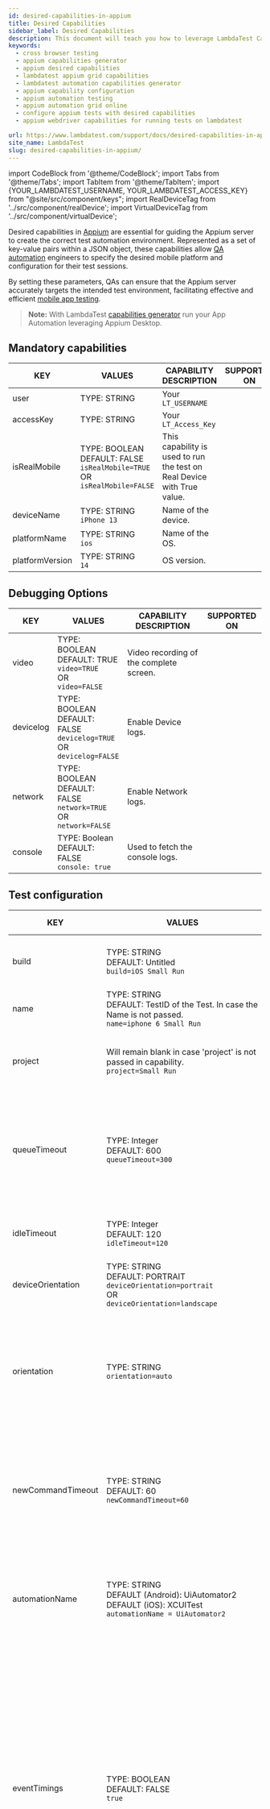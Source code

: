 ```yaml
---
id: desired-capabilities-in-appium
title: Desired Capabilities 
sidebar_label: Desired Capabilities
description: This document will teach you how to leverage LambdaTest Capability Generator to easily for declaring desired capabilities in Appium to run your App Automation leveraging Appium Desktop.
keywords:
  - cross browser testing
  - appium capabilities generator
  - appium desired capabilities
  - lambdatest appium grid capabilities
  - lambdatest automation capabilities generator
  - appium capability configuration
  - appium automation testing
  - appium automation grid online
  - configure appium tests with desired capabilities
  - appium webdriver capabilities for running tests on lambdatest

url: https://www.lambdatest.com/support/docs/desired-capabilities-in-appium/
site_name: LambdaTest
slug: desired-capabilities-in-appium/
---
```


import CodeBlock from '@theme/CodeBlock';
import Tabs from '@theme/Tabs';
import TabItem from '@theme/TabItem';
import {YOUR_LAMBDATEST_USERNAME, YOUR_LAMBDATEST_ACCESS_KEY} from "@site/src/component/keys";
import RealDeviceTag from '../src/component/realDevice';
import VirtualDeviceTag from '../src/component/virtualDevice';

<script type="application/ld+json"
      dangerouslySetInnerHTML={{ __html: JSON.stringify({
       "@context": "https://schema.org",
        "@type": "BreadcrumbList",
        "itemListElement": [{
          "@type": "ListItem",
          "position": 1,
          "name": "Home",
          "item": "https://www.lambdatest.com"
        },{
          "@type": "ListItem",
          "position": 2,
          "name": "Support",
          "item": "https://www.lambdatest.com/support/docs/"
        },{
          "@type": "ListItem",
          "position": 3,
          "name": "Desired Capabilities In appium",
          "item": "https://www.lambdatest.com/support/docs/desired-capabilities-in-appium/"
        }]
      })
    }}
></script>
Desired capabilities in [Appium](https://www.lambdatest.com/appium) are essential for guiding the Appium server to create the correct test automation environment. Represented as a set of key-value pairs within a JSON object, these capabilities allow [QA automation](https://www.lambdatest.com/blog/qa-automation/) engineers to specify the desired mobile platform and configuration for their test sessions. 

By setting these parameters, QAs can ensure that the Appium server accurately targets the intended test environment, facilitating effective and efficient [mobile app testing](https://www.lambdatest.com/mobile-app-testing). 

> **Note:** With LambdaTest [capabilities generator](https://www.lambdatest.com/capabilities-generator/) run your App Automation leveraging Appium Desktop.

<div class="desired-capabilities-page">

## Mandatory capabilities
| KEY | VALUES | CAPABILITY DESCRIPTION | SUPPORTED ON |
|-----|------- | ---------------------- |--------------|
| user | TYPE: STRING | Your `LT_USERNAME` | <VirtualDeviceTag value="Virtual-Device" />  <RealDeviceTag value="Real-Device" /> |
| accessKey | TYPE: STRING | Your `LT_Access_Key`| <VirtualDeviceTag value="Virtual Device" />  <RealDeviceTag value="Real Device" /> |
| isRealMobile | TYPE: BOOLEAN <br/>DEFAULT: FALSE<br/>`isRealMobile=TRUE` <br/>OR<br/>`isRealMobile=FALSE` | This capability is used to run the test on Real Device  with True value. | <VirtualDeviceTag value="Real Device" /> <VirtualDeviceTag value="Virtual Device" /> |
| deviceName | TYPE: STRING <br/> `iPhone 13` | Name of the device. | <VirtualDeviceTag value="Real Device" /> <VirtualDeviceTag value="Virtual Device" /> |
| platformName | TYPE: STRING <br/> `ios` | Name of the OS. | <VirtualDeviceTag value="Real Device" /> <VirtualDeviceTag value="Virtual Device" /> |
| platformVersion    | TYPE: STRING <br/> `14` | OS version. | <VirtualDeviceTag value="Real Device" /> <VirtualDeviceTag value="Virtual Device" /> |

## Debugging Options
| KEY | VALUES | CAPABILITY DESCRIPTION | SUPPORTED ON |
|-----|--------| -----------------------|--------------|
| video | TYPE: BOOLEAN <br/> DEFAULT: TRUE <br/> `video=TRUE` <br/> OR <br/> `video=FALSE` | Video recording of the complete screen. | <VirtualDeviceTag value="Virtual Device" />  <RealDeviceTag value="Real Device" /> |
| devicelog | TYPE: BOOLEAN <br/> DEFAULT: FALSE <br/> `devicelog=TRUE` <br/> OR <br/> `devicelog=FALSE` | Enable Device logs. | <VirtualDeviceTag value="Virtual Device" />  <RealDeviceTag value="Real Device" /> |
| network | TYPE: BOOLEAN <br/> DEFAULT: FALSE <br/> `network=TRUE` <br/> OR <br/> `network=FALSE` | Enable Network logs. | <VirtualDeviceTag value="Virtual Device" />  <RealDeviceTag value="Real Device" /> |
| console | TYPE: Boolean<br/> DEFAULT: FALSE <br/>`console: true` | Used to fetch the console logs.| <VirtualDeviceTag value="Virtual Device" />  <RealDeviceTag value="Real Device" /> |

## Test configuration
| KEY | VALUES | CAPABILITY DESCRIPTION | SUPPORTED ON |
|-----|--------| -----------------------|--------------|
| build | TYPE: STRING <br/> DEFAULT: Untitled <br/> `build=iOS Small Run` | You can group your tests like a job containing multiple tests. | <VirtualDeviceTag value="Virtual Device" />  <RealDeviceTag value="Real Device" /> |
| name | TYPE: STRING <br/> DEFAULT: TestID of the Test. In case the Name is not passed. <br/> `name=iphone 6 Small Run` | Name of your test. | <VirtualDeviceTag value="Virtual Device" />  <RealDeviceTag value="Real Device" /> |
| project | Will remain blank in case 'project' is not passed in capability. <br/> `project=Small Run` | You can group your builds like a project containing multiple jobs. | <VirtualDeviceTag value="Virtual Device" />  <RealDeviceTag value="Real Device" /> |
| queueTimeout | TYPE: Integer <br/> DEFAULT: 600 <br/> `queueTimeout=300` | This capability can be used to modify the Queue timeout value within a range. queueTimeout Range : 300-900. | <VirtualDeviceTag value="Virtual Device" />  <RealDeviceTag value="Real Device" /> |
| idleTimeout | TYPE: Integer <br/> DEFAULT: 120 <br/> `idleTimeout=120` | This capability can be used to modify the timeout value. | <VirtualDeviceTag value="Virtual Device" />  <RealDeviceTag value="Real Device" /> |
| deviceOrientation | TYPE: STRING <br/> DEFAULT: PORTRAIT <br/> `deviceOrientation=portrait` <br/> OR <br/> `deviceOrientation=landscape` | Change the screen orientation of the device. | <VirtualDeviceTag value="Virtual Device" />  <RealDeviceTag value="Real Device" /> |
| orientation | TYPE: STRING <br/> `orientation=auto` | This capability allows the app or browser to automatically adjust its display based on the physical orientation of the device. | <VirtualDeviceTag value="Virtual Device" />  <RealDeviceTag value="Real Device" /> |
| newCommandTimeout | TYPE: STRING <br/> DEFAULT: 60 <br/> `newCommandTimeout=60` | How long (in seconds) Appium will wait for a new command from the client before assuming the client quit and ending the session. | <VirtualDeviceTag value="Virtual Device" />  <RealDeviceTag value="Real Device" /> |
| automationName | TYPE: STRING <br/> DEFAULT (Android): UiAutomator2 <br/> DEFAULT (iOS): XCUITest <br/> `automationName = UiAutomator2` | Choose which automation engine you'd like to use. <br/> Android - `UiAutomator2`, `Flutter`. <br/> iOS - `XCUITest`, `Flutter`. | <VirtualDeviceTag value="Virtual Device" />  <RealDeviceTag value="Real Device" /> |
| eventTimings | TYPE: BOOLEAN <br/> DEFAULT: FALSE <br/> `true` | Enable or disable the reporting of the timings for various Appium-internal events (e.g., the start and end of each command, etc.). To enable, use true. The timings are then reported as events property on response to querying the current session. See the event timing docs for the the structure of this response. | <VirtualDeviceTag value="Virtual Device" />  <RealDeviceTag value="Real Device" /> |
| otherApps | TYPE: ARRAY OF STRINGS <br/> DEFAULT: [ ] or Empty Array <br/> `"otherApps":` <br/> `["lt://APP1002211081648217405891389",` <br/> `"lt://APP1002211081648217429465823"]` | Accepts a list of App URLs returned after uploading an app on the LambdaTest servers. <br/> Conditions to be satisfied:<br/>1. App should also be passed if "otherApps" is passed.<br/> 2. Length of app URL <br/>array &le; 3.<br/>3. At max 3 other apps can be installed.<br/>4. App should not be present inside 'otherApp' array.<br/>5. No duplicates in ‘otherApp’ array. | <VirtualDeviceTag value="Virtual Device" />  <RealDeviceTag value="Real Device" /> |
| globalHttpProxy | TYPE: BOOLEAN <br/> DEFAULT: FALSE <br/>  globalHttpProxy = true | This is only for Android specific applications and devices. <br/> If the customer’s app requires Proxy to enable Data Transfer that is not possible otherwise, they can reach out to the CS & LT will enable it for them from BE.This is not available for customers directly unless set from BE by LT. | <RealDeviceTag value="Real Device" /> |
| region | TYPE: STRING <br/> DEFAULT: Location of the nearest data center <br/> `region = US` | 1. By default, it picks the location of the nearest data center.<br/>2.  If you would like to change the region of the Data Center manually, you can pass this capability.<br/> 3. Currently, only three regions are supported: Europe - "EU", USA - "US" and Asia-Pacific - "AP" | <VirtualDeviceTag value="Virtual Device" />  <RealDeviceTag value="Real Device" /> |
| waitForIdleTimeout | TYPE: BOOLEAN <br/> `waitForIdleTimeout = 0` | 1. Sets the timeout for waiting for the user interface to go into an idle state before starting a UI Automator action.<br/>2.  It changes the timeout of the configuration in UIAutomator and could help to make interaction speed faster.| <VirtualDeviceTag value="Virtual Device" />  <RealDeviceTag value="Real Device" /> |
| privateCloud | TYPE: BOOLEAN <br/> DEFAULT: FALSE <br/>`privateCloud: True`| If your organization has opted for Private Cloud, then using this flag will fetch the devices from your Private Cloud. <br/> If your organization has not opted for Private Cloud, your test can fail if this capability is passed.| <VirtualDeviceTag value="Virtual Device" />  <RealDeviceTag value="Real Device" /> |
| w3c | TYPE: Boolean<br/> DEFAULT: FALSE <br/>`w3c: true` | Appium will use the W3C webdriver protocol when it's set to true.| <VirtualDeviceTag value="Virtual Device" />  <RealDeviceTag value="Real Device" /> |
| autoLaunch | TYPE: Boolean<br/> DEFAULT: TRUE <br/>`autoLaunch: false`| If the user doesn't pass this, the app will start on boot. Else, it will not open on boot.| <VirtualDeviceTag value="Virtual Device" />  <RealDeviceTag value="Real Device" /> |

### Android
| KEY | VALUES | CAPABILITY DESCRIPTION | SUPPORTED ON |
|-----|--------| -----------------------|--------------|
| playStoreLogin | TYPE: STRINGS OF HASHMAP <br/> DEFAULT: FALSE <br/>`"playStoreLogin":`<br/>`{"email":user@gmail.com","password":"ejndfdfs"}` | The capability is used to login to Play Store on Android devices. <br/> Conditions to be specified: <br/>1. The account should not be using any kind 2 factor authentication, otherwise the test can fail. <br/> 2. The account should not require you to login using a trusted device using popup or OTP. <br/> 3. Since we clean the Device after each session, please make sure you are logging into the account during each session.|  <RealDeviceTag value="Real Device" /> |
| appActivity   | TYPE: String <br/>`com.lambdatest.proverbial/.home`| Launch the activity directly on the device using the App Activity. **Only for Android**.| <VirtualDeviceTag value="Virtual Device" />  <RealDeviceTag value="Real Device" /> |
| appPackage   | TYPE: String <br/>`com.lambdatest.proverbial`| Launch the app directly on the device using the App Package. **Only for Android**.| <VirtualDeviceTag value="Virtual Device" />  <RealDeviceTag value="Real Device" /> |

### iOS
| KEY | VALUES | CAPABILITY DESCRIPTION | SUPPORTED ON |
|-----|--------| -----------------------|--------------|
| resignApp | TYPE: BOOLEAN <br/> DEFAULT: True <br/> `resignApp = true` | 1. By default, if this capability is not passed, your app will be re-signed.<br/> 2. You can pass "false" as a capability to prevent your apps from being re-signed.<br/> 3. This is only for iOS-specific applications and devices |  <RealDeviceTag value="Real Device" /> |
| bundleId | TYPE: String <br/>`com.whatsapp`| Launch the app directly on the device using the Bundle ID. **Only for iOS**.| <VirtualDeviceTag value="Virtual Device" />  <RealDeviceTag value="Real Device" /> |
| autoDismissAlerts | TYPE: BOOLEAN <br/> DEFAULT: False <br/> `autoDismissAlerts=TRUE` <br/> OR <br/> `autoDismissAlerts=FALSE` | Appium capability to Dismiss alerts/popups on iOS Devices. | <VirtualDeviceTag value="Virtual Device" />  <RealDeviceTag value="Real Device" /> |
| autoAcceptAlerts | TYPE: BOOLEAN <br/> DEFAULT: True <br/> `autoAcceptAlerts=TRUE` <br/> OR <br/> `autoAcceptAlerts=FALSE` | Appium capability to Accept alerts/popups on iOS Devices. | <VirtualDeviceTag value="Virtual Device" />  <RealDeviceTag value="Real Device" /> |
| noReset | TYPE: BOOLEAN <br/> DEFAULT: False <br/>`true` | Don't reset app state before this session. See [here](https://appium.readthedocs.io/en/stable/en/writing-running-appium/other/reset-strategies/) for more details.                                                                                                                               | <VirtualDeviceTag value="Virtual Device" />  <RealDeviceTag value="Real Device" /> |
## Real User conditions
| KEY | VALUES | CAPABILITY DESCRIPTION | SUPPORTED ON |
|-----|--------| -----------------------|--------------|
| language | TYPE: STRING <br/> `fr` | Language to set for iOS (XCUITest driver only) and Android. | <VirtualDeviceTag value="Virtual Device" />  <RealDeviceTag value="Real Device" /> |
| locale | TYPE: STRING <br/> `fr_CA, CA` | Locale to set for iOS (XCUITest driver only) and Android. fr_CA format (language code and country name abbreviationfor iOS). CA format (country name abbreviation) for Android.<br/> For more info, [click here.](https://www.lambdatest.com/support/docs/list-of-supported-locales/) | <VirtualDeviceTag value="Virtual Device" />  <RealDeviceTag value="Real Device" /> |
| disableAnimation | TYPE: BOOLEAN <br/> DEFAULT: False <br/>`disableAnimation = true` | Disable all kinds of animations on the complete device [including all applications] that is running the test.| <VirtualDeviceTag value="Virtual Device" />  <RealDeviceTag value="Real Device" /> |
| lambdaMaskCommands | TYPE: Array of Strings <br/> DEFAULT: Empty Array <br/>`["setValues", "setCookies", "getCookies"]` | Used to make sure that the values aren't shown on the device. The text could be a Password.| <VirtualDeviceTag value="Virtual Device" />  <RealDeviceTag value="Real Device" /> |
| timezone | TYPE: String <br/>`timezone=UTC+13:00`<br/>`timezone=UTC-0400` | Used to set the timezone on the device using the UTC Time. <br/>If this capability is not passed, the device will auto update the timezone based on the physical location of the device.| <VirtualDeviceTag value="Virtual Device" />  <RealDeviceTag value="Real Device" /> |
| geoLocation | TYPE: String <br/>`geoLocation=US`<br/>`geoLocation=FR` | Used to change the geolocation of the device to the location provided. <br/> If this capability is not passed, the device will auto update the Geo Location based on the physical location of the device.| <VirtualDeviceTag value="Virtual Device" />  <RealDeviceTag value="Real Device" /> |
| enableImageInjection | TYPE: Boolean<br/> DEFAULT: false <br/>`enableImageInjection: true` | Used to enable the Image Injection for the app. <br/>Must send "media" capability along with this capability.| <VirtualDeviceTag value="Virtual Device" />  <RealDeviceTag value="Real Device" /> |
| media | TYPE: STRING <br/>`media: Path to the image`|Used to provide the media to upload the file to the app for Image Injection. If this capability is not passed, then the no media will be sent to the device. <br/>Must send "enableImageInjection" capability along with this capability.|  <RealDeviceTag value="Real Device" /> |
| enableBluetooth | TYPE: Boolean<br/> DEFAULT: false <br/>`enableBluetooth: true` | Used to enable the bluetooth functionality during the session.|  <RealDeviceTag value="Real Device" /> |
| location | TYPE: HashMap <br/> <br/> Python example: <br/> `location: {"lat": "28.6235192", "long": "77.3662948"}` <br/> <br/> For examples in other languages, please head over to [Capability Generator](https://www.lambdatest.com/capabilities-generator/)  | Used to change the GPS Geolocation of the device to the location provided. <br/> If this capability is not passed, the device will auto update the Geo Location based on the physical location of the device. <br/> It needs to be passed in a HashMap structure with `lat` & `long` being passed separately. | <VirtualDeviceTag value="Virtual Device" />  <RealDeviceTag value="Real Device" /> |


## Device configuration
| KEY | VALUES | CAPABILITY DESCRIPTION | SUPPORTED ON |
|-----|--------| -----------------------|--------------|
| autoGrantPermissions | TYPE: BOOLEAN <br/> `autoGrantPermissions=TRUE` <br/> OR <br/> `autoGrantPermissions=FALSE` | Have Appium automatically determine which permissions your app requires and grant them to the app on install. Defaults to false. If noReset is true, this capability doesn't work. | <VirtualDeviceTag value="Virtual Device" />  <RealDeviceTag value="Real Device" /> |
| proxyUrl  | TYPE: STRING <br/>`proxyUrl: 192.168.1.1:8080`| Used to change the Proxy Address of the device. Data will pass through the specified proxy address. <br/>If this capability is not passed, then there'll be no proxy being added to the device.| <VirtualDeviceTag value="Virtual Device" />  <RealDeviceTag value="Real Device" /> |

## Network configuration
| KEY | VALUES | CAPABILITY DESCRIPTION | SUPPORTED ON |
|-----|--------| -----------------------|--------------|
| tunnel | TYPE: BOOLEAN <br/> `tunnel=TRUE` <br/> OR <br/> `tunnel=FALSE` | To test local applications with LambdaTest.| <VirtualDeviceTag value="Virtual Device" />  <RealDeviceTag value="Real Device" /> |
| tunnelName | TYPE: STRING <br/> `tunnelName=RabbitHole` | Name of the tunnel. | <VirtualDeviceTag value="Virtual Device" />  <RealDeviceTag value="Real Device" /> |
| dedicatedProxy | TYPE: BOOLEAN <br/> `dedicatedProxy=TRUE` <br/> OR <br/> `dedicatedProxy=FALSE` | Dedicated Proxy. | <VirtualDeviceTag value="Virtual Device" />  <RealDeviceTag value="Real Device" /> |
| blockDomains | TYPE: Array of Strings <br/> `"blockDomains": ["www.facebook.com", "www.amazon.com"]  ` | It is used to block the mentioned domains on the device.|  <RealDeviceTag value="Real Device" /> |

</div>

> Got any questions?<br/>
> Please reach out at our <span className="doc\_\_lt" onClick={() => window.openLTChatWidget()}>**24x7 Chat Support**</span> or you could also mail us at [support@lambdatest.com](https://support.lambdatest.com/).

<nav aria-label="breadcrumbs">
  <ul className="breadcrumbs">
    <li className="breadcrumbs__item">
      <a className="breadcrumbs__link" target="_self" href="https://www.lambdatest.com">
        Home
      </a>
    </li>
    <li className="breadcrumbs__item">
      <a className="breadcrumbs__link" target="_self" href="https://www.lambdatest.com/support/docs/">
        Support
      </a>
    </li>
    <li className="breadcrumbs__item breadcrumbs__item--active">
      <span className="breadcrumbs__link">
       Desired Capabilities In Appium
      </span>
    </li>
  </ul>
</nav>

